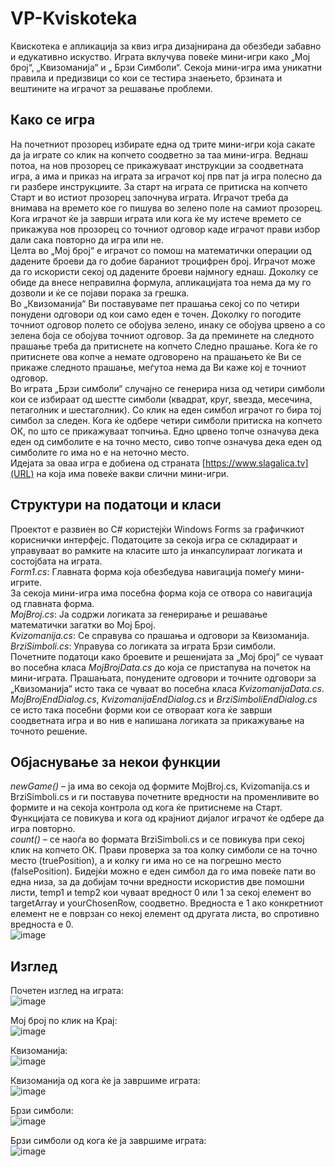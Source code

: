 # VP-Kviskoteka

Квискотека е апликација за квиз игра дизајнирана да обезбеди забавно и едукативно искуство. Играта вклучува повеќе мини-игри како „Мој број“, „Квизоманија“ и „ Брзи Симболи“. Секоја мини-игра има уникатни правила и предизвици со кои се тестира знаењето, брзината и вештините на играчот за решавање проблеми.  

## Како се игра  
На почетниот прозорец избирате една од трите мини-игри која сакате да ја играте со клик на копчето соодветно за таа мини-игра. Веднаш потоа, на нов прозорец се прикажуваат инструкции за соодветната игра, а има и приказ на играта за играчот кој прв пат ја игра полесно да ги разбере инструкциите. За старт на играта се притиска на копчето Старт и во истиот прозорец започнува играта. Играчот треба да внимава на времето кое го пишува во зелено поле на самиот прозорец. Кога играчот ќе ја заврши играта или кога ќе му истече времето се прикажува нов прозорец со точниот одговор каде играчот прави избор дали сака повторно да игра или не.  
Целта во „Мој број“ е играчот со помош на математички операции од дадените броеви да го добие бараниот троцифрен број. Играчот може да го искористи секој од дадените броеви најмногу еднаш. Доколку се обиде да внесе неправилна формула, апликацијата тоа нема да му го дозволи и ќе се појави порака за грешка.  
Во „Квизоманија“ Ви поставуваме пет прашања секој со по четири понудени одговори од кои само еден е точен. Доколку го погодите точниот одговор полето се обојува зелено, инаку се обојува црвено а со зелена боја се обојува точниот одговор. За да преминете на следното прашање треба да притиснете на копчето Следно прашање. Кога ќе го притиснете ова копче а немате одговорено на прашањето ќе Ви се прикаже следното прашање, меѓутоа нема да Ви каже кој е точниот одговор.  
Во играта „Брзи симболи“ случајно се генерира низа од четири симболи кои се избираат од шестте симболи (квадрат, круг, ѕвезда, месечина, петаголник и шестаголник). Со клик на еден симбол играчот го бира тој симбол за следен. Кога ќе одбере четири симболи притиска на копчето ОК, по што се прикажуваат топчиња. Едно црвено топче означува дека еден од симболите е на точно место, сиво топче означува дека еден од симболите го има но е на неточно место.  
Идејата за оваа игра е добиена од страната [https://www.slagalica.tv](URL) на која има повеќе вакви слични мини-игри. 
  

## Структури на податоци и класи  
Проектот е развиен во C# користејќи Windows Forms за графичкиот кориснички интерфејс. Податоците за секоја игра се складираат и управуваат во рамките на класите што ја инкапсулираат логиката и состојбата на играта.  
*Form1.cs*: Главната форма која обезбедува навигација помеѓу мини-игрите.  
За секоја мини-игра има посебна форма која се отвора со навигација од главната форма.   
*MojBroj.cs*: Ја содржи логиката за генерирање и решавање математички загатки во Мој Број.  
*Kvizomanija.cs*: Се справува со прашања и одговори за Квизоманија.  
*BrziSimboli.cs*: Управува со логиката за играта Брзи симболи.  
Почетните податоци како броевите и решенијата за „Мој број“ се чуваат во посебна класа *MojBrojData.cs* до која се пристапува на почеток на мини-играта. Прашањата, понудените одговори и точните одговори за „Квизоманија“ исто така се чуваат во посебна класа *KvizomanijaData.cs*.  
*MojBrojEndDialog.cs*, *KvizomanijaEndDialog.cs* и *BrziSimboliEndDialog.cs* се исто така посебни форми кои се отвораат кога ќе заврши соодветната игра и во нив е напишана логиката за прикажување на точното решение.  

## Објаснување за некои функции  
*newGame()* – ја има во секоја од формите MojBroj.cs,  Kvizomanija.cs и BrziSimboli.cs и ги поставува почетните вредности на променливите во формите и на секоја контрола од кога ќе притиснеме на Старт. Функцијата се повикува и кога од крајниот дијалог играчот ќе одбере да игра повторно.  
*count()* – се наоѓа во формата BrziSimboli.cs и се повикува при секој клик на копчето ОК. Прави проверка за тоа колку симболи се на точно место (truePosition), а и колку ги има но се на погрешно место (falsePosition). Бидејќи можно е еден симбол да го има повеќе пати во една низа, за да добијам точни вредности искористив две помошни листи, temp1 и temp2 кои чуваат вредност 0 или 1 за секој елемент во targetArray и yourChosenRow, соодветно. Вредноста е 1 ако конкретниот елемент не е поврзан со некој елемент од другата листа, во спротивно вредноста е 0.  
![image](https://github.com/user-attachments/assets/cb3f8b2c-37ed-4849-80ce-8fd310949012)  

## Изглед  
Почетен изглед на играта:  
![image](https://github.com/user-attachments/assets/36f070e9-da92-4fd3-921e-e2abd6c6c67d)  

Мој број по клик на Крај:  
![image](https://github.com/user-attachments/assets/e537155b-baff-4484-b5d1-e9c70a346065)  

Квизоманија:  
![image](https://github.com/user-attachments/assets/cee2eb1c-9350-4c55-9b5f-850859c4b8de)  

Квизоманија од кога ќе ја завршиме играта:  
![image](https://github.com/user-attachments/assets/8d051d8f-5217-4f36-83ac-9770daf62bca)  

Брзи симболи:  
![image](https://github.com/user-attachments/assets/92434ad6-179f-4227-b024-a7039144a090)  
 
Брзи симболи од кога ќе ја завршиме играта:  
![image](https://github.com/user-attachments/assets/5ffca10f-9f3a-445c-ba54-1b79ef29a3f2)


